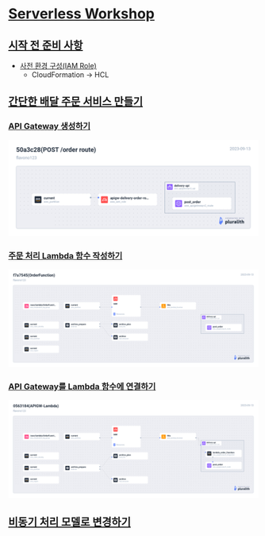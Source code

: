 # [Serverless Workshop](https://catalog.us-east-1.prod.workshops.aws/workshops/4923c0ff-6470-46e1-9884-7c6ee63e7136/ko-KR)

## [시작 전 준비 사항](https://catalog.us-east-1.prod.workshops.aws/workshops/4923c0ff-6470-46e1-9884-7c6ee63e7136/ko-KR/start)

- [사전 환경 구성(IAM Role)](https://catalog.us-east-1.prod.workshops.aws/workshops/4923c0ff-6470-46e1-9884-7c6ee63e7136/ko-KR/start/cloudformation)
  - CloudFormation -> HCL

## [간단한 배달 주문 서비스 만들기](a://catalog.us-east-1.prod.workshops.aws/workshops/4923c0ff-6470-46e1-9884-7c6ee63e7136/ko-KR/simple-api-service)

### [API Gateway 생성하기](https://catalog.us-east-1.prod.workshops.aws/workshops/4923c0ff-6470-46e1-9884-7c6ee63e7136/ko-KR/simple-api-service/create-apigw)

![api-gateway-post-order-50a3c28](img/50a3c28.png)

### [주문 처리 Lambda 함수 작성하기](https://catalog.us-east-1.prod.workshops.aws/workshops/4923c0ff-6470-46e1-9884-7c6ee63e7136/ko-KR/simple-api-service/create-lambda)

![lambda-function-order-function-f7a7545](img/f7a7545.png)


### [API Gateway를 Lambda 함수에 연결하기](https://catalog.us-east-1.prod.workshops.aws/workshops/4923c0ff-6470-46e1-9884-7c6ee63e7136/ko-KR/simple-api-service/integ-apigw-lambda#api-gateway)

![apigw-lambda-integrate-0563184](img/0563184.png)

## [비동기 처리 모델로 변경하기](https://catalog.us-east-1.prod.workshops.aws/workshops/4923c0ff-6470-46e1-9884-7c6ee63e7136/ko-KR/api-async)
